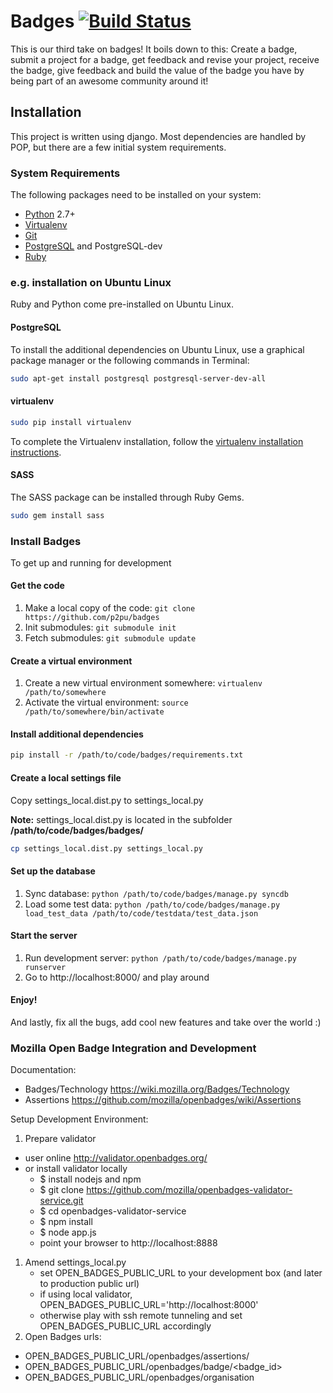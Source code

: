Badges [![Build Status](https://travis-ci.org/ercchy/badges.png?branch=master)](https://travis-ci.org/ercchy/badges)
======

This is our third take on badges! It boils down to this: Create a badge, submit a project for a badge, get feedback and revise your project, receive the badge, give feedback and build the value of the badge you have by being part of an awesome community around it!

## Installation


This project is written using django. Most dependencies are handled by POP, but there are a few initial system requirements.
### System Requirements
The following packages need to be installed on your system:
* [Python](http://python.org) 2.7+
* [Virtualenv](http://virtualenv.org)
* [Git](http://git-scm.com)
* [PostgreSQL](http://postgresql.org) and PostgreSQL-dev
* [Ruby](http://ruby-lang.org)

### e.g. installation on Ubuntu Linux
Ruby and Python come pre-installed on Ubuntu Linux.

#### PostgreSQL
To install the additional dependencies on Ubuntu Linux, use a graphical package manager or the following commands in Terminal:
```sh
sudo apt-get install postgresql postgresql-server-dev-all
```

#### virtualenv
```sh
sudo pip install virtualenv
```

To complete the Virtualenv installation, follow the [virtualenv installation instructions](http://virtualenvwrapper.readthedocs.org/en/latest/install.html).

#### SASS
The SASS package can be installed through Ruby Gems.
```sh
sudo gem install sass
```


### Install Badges
To get up and running for development

#### Get the code
1. Make a local copy of the code: ```git clone https://github.com/p2pu/badges```
1. Init submodules: ```git submodule init```
1. Fetch submodules: ```git submodule update```

#### Create a virtual environment
1. Create a new virtual environment somewhere: ```virtualenv /path/to/somewhere```
1. Activate the virtual environment: ```source /path/to/somewhere/bin/activate```

#### Install additional dependencies
```sh
pip install -r /path/to/code/badges/requirements.txt
```

#### Create a local settings file
Copy settings_local.dist.py to settings_local.py

**Note:** settings_local.dist.py is located in the subfolder **/path/to/code/badges/badges/**

```sh
cp settings_local.dist.py settings_local.py
```

#### Set up the database
1. Sync database: ```python /path/to/code/badges/manage.py syncdb```
1. Load some test data: ```python /path/to/code/badges/manage.py load_test_data /path/to/code/testdata/test_data.json```

#### Start the server
1. Run development server: ```python /path/to/code/badges/manage.py runserver```
1. Go to http://localhost:8000/ and play around

#### Enjoy! 
And lastly, fix all the bugs, add cool new features and take over the world :)

### Mozilla Open Badge Integration and Development

Documentation:
* Badges/Technology https://wiki.mozilla.org/Badges/Technology
* Assertions https://github.com/mozilla/openbadges/wiki/Assertions

Setup Development Environment:
1. Prepare validator
  * user online http://validator.openbadges.org/
  * or install validator locally
    * $ install nodejs and npm
    * $ git clone https://github.com/mozilla/openbadges-validator-service.git
    * $ cd openbadges-validator-service
    * $ npm install
    * $ node app.js
    * point your browser to http://localhost:8888
1. Amend settings_local.py
   * set OPEN_BADGES_PUBLIC_URL to your development box (and later to production public url)
   * if using local validator, OPEN_BADGES_PUBLIC_URL='http://localhost:8000'
   * otherwise play with ssh remote tunneling and set OPEN_BADGES_PUBLIC_URL accordingly
1. Open Badges urls:
  * OPEN_BADGES_PUBLIC_URL/openbadges/assertions/<uid>
  * OPEN_BADGES_PUBLIC_URL/openbadges/badge/<badge_id>
  * OPEN_BADGES_PUBLIC_URL/openbadges/organisation


